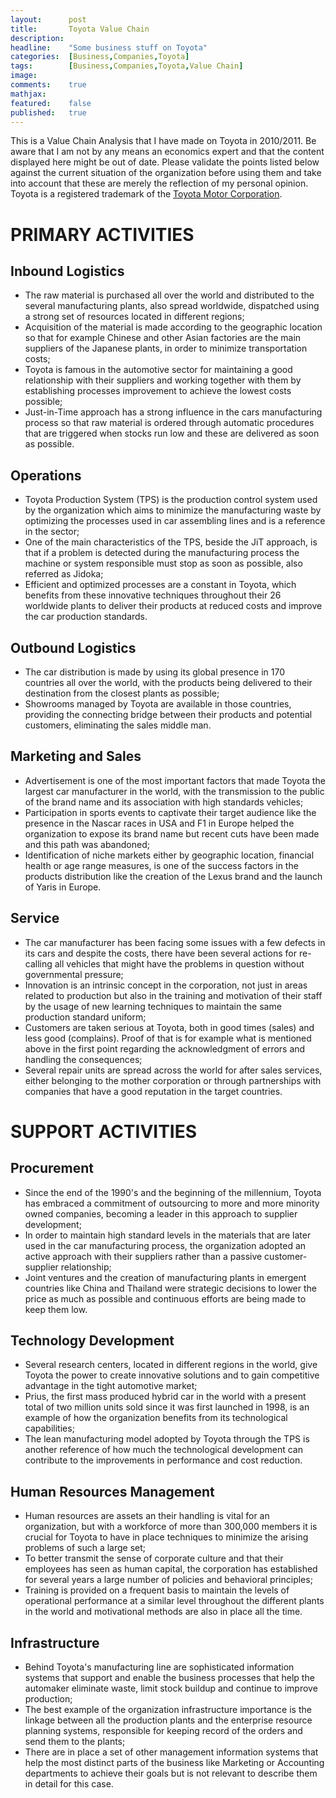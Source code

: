 ```yaml
---
layout:      post
title:       Toyota Value Chain
description: 
headline:    "Some business stuff on Toyota"
categories:  [Business,Companies,Toyota]
tags:        [Business,Companies,Toyota,Value Chain]
image:       
comments:    true
mathjax:     
featured:    false
published:   true
---
```


This is a Value Chain Analysis that I have made on Toyota in 2010/2011. Be aware that I am not by any means an economics expert and that the content displayed here might be out of date. Please validate the points listed below against the current situation of the organization before using them and take into account that these are merely the reflection of my personal opinion. Toyota is a registered trademark of the [Toyota Motor Corporation](http://www.toyota.com/).

# PRIMARY ACTIVITIES

## Inbound Logistics
* The raw material is purchased all over the world and distributed to the several manufacturing plants, also spread worldwide, dispatched using a strong set of resources located in different regions;
* Acquisition of the material is made according to the geographic location so that for example Chinese and other Asian factories are the main suppliers of the Japanese plants, in order to minimize transportation costs;
* Toyota is famous in the automotive sector for maintaining a good relationship with their suppliers and working together with them by establishing processes improvement to achieve the lowest costs possible;
* Just-in-Time approach has a strong influence in the cars manufacturing process so that raw material is ordered through automatic procedures that are triggered when stocks run low and these are delivered as soon as possible.

## Operations
* Toyota Production System (TPS) is the production control system used by the organization which aims to minimize the manufacturing waste by optimizing the processes used in car assembling lines and is a reference in the sector;
* One of the main characteristics of the TPS, beside the JiT approach, is that if a problem is detected during the manufacturing process the machine or system responsible must stop as soon as possible, also referred as Jidoka;
* Efficient and optimized processes are a constant in Toyota, which benefits from these innovative techniques throughout their 26 worldwide plants to deliver  their products at reduced costs and improve the car production standards.

## Outbound Logistics
* The car distribution is made by using its global presence in 170 countries all over the world, with the products being delivered to their destination from the closest plants as possible;
* Showrooms managed by Toyota are available in those countries, providing the connecting bridge between their products and potential customers, eliminating the sales middle man.

## Marketing and Sales
* Advertisement is one of the most important factors that made Toyota the largest car manufacturer in the world, with the transmission to the public of the brand name and its association with high standards vehicles;
* Participation in sports events to captivate their target audience like the presence in the Nascar races in USA and F1 in Europe helped the organization to expose its brand name but recent cuts have been made and this path was abandoned;
* Identification of niche markets either by geographic location, financial health or age range measures, is one of the success factors in the products distribution like the creation of the Lexus brand and the launch of Yaris in Europe.

## Service
* The car manufacturer has been facing some issues with a few defects in its cars and despite the costs, there have been several actions for re-calling all vehicles that might have the problems in question without governmental pressure;
* Innovation is an intrinsic concept in the corporation, not just in areas related to production but also in the training and motivation of their staff by the usage of new learning techniques to maintain the same production standard uniform;
* Customers are taken serious at Toyota, both in good times (sales) and less good (complains). Proof of that is for example what is mentioned above in the first point regarding the acknowledgment of errors and handling the consequences;
* Several repair units are spread across the world for after sales services, either belonging to the mother corporation or through partnerships with companies that have a good reputation in the target countries.


# SUPPORT ACTIVITIES

## Procurement
* Since the end of the 1990's and the beginning of the millennium, Toyota has embraced a commitment of outsourcing to more and more minority owned companies, becoming a leader in this approach to supplier development;
* In order to maintain high standard levels in the materials that are later used in the car manufacturing process, the organization adopted an active approach with their suppliers rather than a passive customer-supplier relationship;
* Joint ventures and the creation of manufacturing plants in emergent countries like China and Thailand were strategic decisions to lower the price as much as possible and continuous efforts are being made to keep them low.

## Technology Development
* Several research centers, located in different regions in the world, give Toyota the power to create innovative solutions and to gain competitive advantage in the tight automotive market;
* Prius, the first mass produced hybrid car in the world with a present total of two million units sold since it was first launched in 1998, is an example of how the organization benefits from its technological capabilities;
* The lean manufacturing model adopted by Toyota through the TPS is another reference of how much the technological development can contribute to the improvements in performance and cost reduction.

## Human Resources Management
* Human resources are assets an their handling is vital for an organization, but with a workforce of more than 300,000 members it is crucial for Toyota to have in place techniques to minimize the arising problems of such a large set;
* To better transmit the sense of corporate culture and that their employees has seen as human capital, the corporation has established for several years a large number of policies and behavioral principles;
* Training is provided on a frequent basis to maintain the levels of operational performance at a similar level throughout the different plants in the world and motivational methods are also in place all the time.

## Infrastructure
* Behind Toyota's manufacturing line are sophisticated information systems that support and enable the business processes that help the automaker eliminate waste, limit stock buildup and continue to improve production;
* The best example of the organization infrastructure importance is the linkage between all the production plants and the enterprise resource planning systems, responsible for keeping record of the orders and send them to the plants;
* There are in place a set of other management information systems that help the most distinct parts of the business like Marketing or Accounting departments to achieve their goals but is not relevant to describe them in detail for this case.
